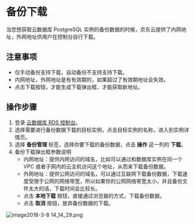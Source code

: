 # 备份下载
当您想获取云数据库 PostgreSQL 实例的备份数据的时候，京东云提供了内网地址，外网地址供用户在控制台自行下载。

## 注意事项
* 仅手动备份支持下载，自动备份不支持支持下载。
* 内网地址，外网地址是有有效期的，如果超过了有效期地址会失效。
* 点击下载按钮，才能生成下载弹出框，才能获取新地址。

## 操作步骤
1. 登录 [云数据库 RDS 控制台](https://rds-console.jdcloud.com/database)。
2. 选择需要进行备份数据下载的目标实例，点击目标实例的名称，进入到实例详情页。
3. 选择 **备份管理** 标签，选择你要下载的备份数据，点击 **操作** 这一列的 **下载**。
4. 备份下载弹出框参数说明
    * 内网地址：提供内网访问的域名，比如可以通过和数据库实例在同一个 VPC 或者子网内的云主机访问这个地址，从而来下载备份数据。
    * 外网地址：提供公网访问的域名，可以通过互联网下载备份数据，下载速度受限于公网的网络带宽，所以如果你的公网网络带宽太小，并且备份文件太大的话，下载时间会比较长。
    * 点击 **本地下载** 按钮，直接通过浏览器的方式，下载备份数据。
    * 点击 **取消** 按钮，放弃备份数据的下载。

![image2018-3-8 14_14_29.png](https://img1.jcloudcs.com/cms/9de5deac-1a4d-4bea-b6ad-3121e317935b20180308142747.png)
